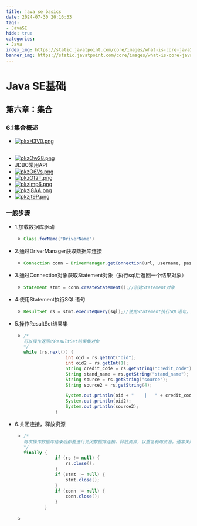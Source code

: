 ```yaml
---
title: java_se_basics
date: 2024-07-30 20:16:33
tags:
- JavaSE
hide: true
categories:
- Java
index_img: https://static.javatpoint.com/core/images/what-is-core-java2.png
banner_img: https://static.javatpoint.com/core/images/what-is-core-java2.png
---
```


# Java SE基础

## 第六章：集合

### 6.1集合概述

* [![pkxH3V0.png](https://s21.ax1x.com/2024/08/07/pkxH3V0.png)](https://imgse.com/i/pkxH3V0)













## 

* [![pkzOw28.png](https://s21.ax1x.com/2024/08/09/pkzOw28.png)](https://imgse.com/i/pkzOw28)
* JDBC常用API
* [![pkzO6Vs.png](https://s21.ax1x.com/2024/08/09/pkzO6Vs.png)](https://imgse.com/i/pkzO6Vs)
* [![pkzOf2T.png](https://s21.ax1x.com/2024/08/09/pkzOf2T.png)](https://imgse.com/i/pkzOf2T)
* [![pkzjmp6.png](https://s21.ax1x.com/2024/08/09/pkzjmp6.png)](https://imgse.com/i/pkzjmp6)
* [![pkzj8AA.png](https://s21.ax1x.com/2024/08/09/pkzj8AA.png)](https://imgse.com/i/pkzj8AA)
* [![pkzjt9P.png](https://s21.ax1x.com/2024/08/09/pkzjt9P.png)](https://imgse.com/i/pkzjt9P)

### 一般步骤

* 1.加载数据库驱动

  - ````java
    Class.forName("DriverName")
    ````

* 2.通过DriverManager获取数据库连接

  - ````java
    Connection conn = DriverManager.getConnection(url, username, password);//建立和数据库的连接对象
    ````

* 3.通过Connection对象获取Statement对象（执行sql后返回一个结果对象）

  - ````java
    Statement stmt = conn.createStatement();//创建Statement对象
    
    ````

* 4.使用Statement执行SQL语句

  - ````java
    ResultSet rs = stmt.executeQuery(sql);//使用Statement执行SQL语句，返回一个ResultSet结果集对象
    ````

* 5.操作ResultSet结果集

  - ````java
    /*
    可以操作返回的ResultSet结果集对象
    */
    while (rs.next()) {
                    int oid = rs.getInt("oid");
                    int oid2 = rs.getInt(1);
                    String credit_code = rs.getString("credit_code");
                    String stand_name = rs.getString("stand_name");
                    String source = rs.getString("source");
                    String source2 = rs.getString(4);
    
                    System.out.println(oid + "    |   " + credit_code + " |   " + stand_name + "  |   " + source + "  |   ");
                    System.out.println(oid2);
                    System.out.println(source2);
                }
    ````

* 6.关闭连接，释放资源

  - ````java
    /*
    每次操作数据库结束后都要进行关闭数据库连接，释放资源，以重复利用资源。通常关闭顺序是与打开顺序相反的。
    */
    finally {
                if (rs != null) {
                    rs.close();
                }
                if (stmt != null) {
                    stmt.close();
                }
                if (conn != null) {
                    conn.close();
                }
            }
    ````

  - 

  

